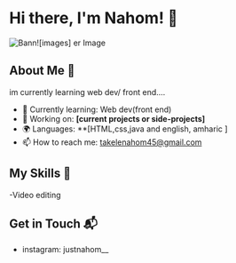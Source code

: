# Hi there, I'm Nahom! 👋

![Bann![images]
er Image]([your_banner_image_url_here](https://github.com/user-attachments/assets/c3354f25-5c0f-4fb4-94e0-606d42a8e63b))

## About Me 🚀

im currently learning web dev/ front end....

- 🌱 Currently learning: Web dev(front end)
- 🔭 Working on: **[current projects or side-projects]**
- 🌍 Languages: **[HTML,css,java and english, amharic ]
- 📫 How to reach me: takelenahom45@gmail.com 

## My Skills 🧠

-Video editing 

## Get in Touch 📬

- instagram: justnahom__

